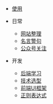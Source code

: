 * [使用](guide.md)

* 日常
    * [网站整理](zh-cn/网站整理.md "网站整理")
    * [名言警句](zh-cn/名言警句.md "名言警句")
    * [公众号关注](zh-cn/公众号关注.md "公众号关注")

* 开发
    * [后端学习](zh-cn/后端学习.md "后端学习")
    * [技术选型](zh-cn/技术选型.md "技术选型")
    * [前端UI框架](zh-cn/前端UI框架.md "前端UI框架")
	* [正则表达式](zh-cn/常用正则表达式.md "正则表达式")

